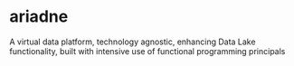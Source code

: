 # ariadne
A virtual data platform, technology agnostic, enhancing Data Lake functionality, built with intensive use of functional programming principals
